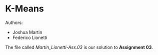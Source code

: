 # K-Means

Authors:
* Joshua Martin
* Federico Lionetti 

The file called _Martin_Lionetti-Ass.03_ is our solution to **Assignment 03**.  
